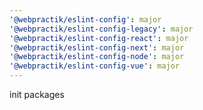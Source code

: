 ```yaml
---
'@webpractik/eslint-config': major
'@webpractik/eslint-config-legacy': major
'@webpractik/eslint-config-react': major
'@webpractik/eslint-config-next': major
'@webpractik/eslint-config-node': major
'@webpractik/eslint-config-vue': major
---
```


init packages
